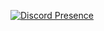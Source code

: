 [![Discord Presence](https://lanyard-profile-readme.vercel.app/api/660136887268409355?idleMessage=probably%20doing%20your%20mom)](https://discord.com/users/660136887268409355)
